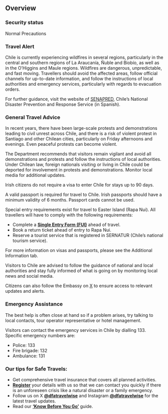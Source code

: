 ## Overview

### **Security status**

Normal Precautions

### **Travel Alert**

Chile is currently experiencing wildfires in several regions, particularly in the central and southern regions of La Araucanía, Ñuble and Biobío, as well as in the O’Higgins and Maule regions. Wildfires are dangerous, unpredictable, and fast moving. Travellers should avoid the affected areas, follow official channels for up-to-date information, and follow the instructions of local authorities and emergency services, particularly with regards to evacuation orders.

For further guidance, visit the website of [SENAPRED](https://senapred.cl/informate/alertas), Chile’s National Disaster Prevention and Response Service (in Spanish).

### **General Travel Advice**

In recent years, there have been large-scale protests and demonstrations leading to civil unrest across Chile, and there is a risk of violent protest in Santiago and other Chilean cities, particularly on Friday afternoons and evenings. Even peaceful protests can become violent.

The Department recommends that visitors remain vigilant and avoid all demonstrations and protests and follow the instructions of local authorities. Under Chilean law, foreign nationals visiting or living in Chile could be deported for involvement in protests and demonstrations. Monitor local media for additional updates.

Irish citizens do not require a visa to enter Chile for stays up to 90 days.

A valid passport is required for travel to Chile. Irish passports should have a minimum validity of 6 months. Passport cards cannot be used.

Special entry requirements exist for travel to Easter Island (Rapa Nui). All travellers will have to comply with the following requirements:

* Complete a [**Single Entry Form (FUI)**](https://ingresorapanui.interior.gob.cl/) ahead of travel.
* Book a return ticket ahead of entry to Rapa Nui.
* Reserve a tourist service that is registered in SERNATUR (Chile’s national tourism service).

For more information on visas and passports, please see the Additional Information tab.

Visitors to Chile are advised to follow the guidance of national and local authorities and stay fully informed of what is going on by monitoring local news and social media.

Citizens can also follow the Embassy on [X](https://x.com/irlembchile) to ensure access to relevant updates and alerts.

### **Emergency Assistance**

The best help is often close at hand so if a problem arises, try talking to local contacts, tour operator representative or hotel management.

Visitors can contact the emergency services in Chile by dialling 133. Specific emergency numbers are:

* Police: 133
* Fire brigade: 132
* Ambulance: 131

### **Our tips for Safe Travels:**

* Get comprehensive travel insurance that covers all planned activities.
* [**Register**](https://www.ireland.ie/en/dfa/overseas-travel/citizens-registration/) your details with us so that we can contact you quickly if there is an unforeseen crisis like a natural disaster or a family emergency.
* Follow us on X [**@dfatravelwise**](https://www.twitter.com/DFATravelWise) and Instagram [**@dfatravelwise**](https://www.instagram.com/dfatravelwise/) for the latest travel updates.
* Read our [**‘Know Before You Go’**](https://www.ireland.ie/en/dfa/overseas-travel/know-before-you-go/) guide.